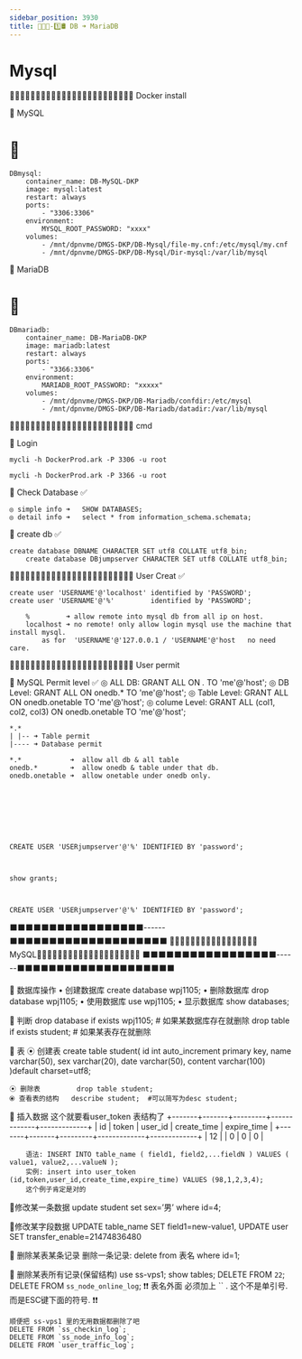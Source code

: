 ```yaml
---
sidebar_position: 3930
title: 🎪🎪🎪-1️⃣🛢 DB ➜ MariaDB
---
```


# Mysql





🔵🔵🔵🔵🔵🔵🔵🔵🔵🔵🔵🔵🔵🔵🔵🔵🔵🔵🔵🔵🔵🔵🔵🔵 Docker install 

🔵 MySQL

# 💯
    DBmysql:
        container_name: DB-MySQL-DKP
        image: mysql:latest
        restart: always
        ports:
            - "3306:3306"
        environment:
            MYSQL_ROOT_PASSWORD: "xxxx"
        volumes:
            - /mnt/dpnvme/DMGS-DKP/DB-Mysql/file-my.cnf:/etc/mysql/my.cnf
            - /mnt/dpnvme/DMGS-DKP/DB-Mysql/Dir-mysql:/var/lib/mysql





🔵 MariaDB



# 💯
    DBmariadb:
        container_name: DB-MariaDB-DKP
        image: mariadb:latest
        restart: always
        ports:
            - "3366:3306"
        environment:
            MARIADB_ROOT_PASSWORD: "xxxxx"
        volumes:
            - /mnt/dpnvme/DMGS-DKP/DB-Mariadb/confdir:/etc/mysql
            - /mnt/dpnvme/DMGS-DKP/DB-Mariadb/datadir:/var/lib/mysql


 

🔵🔵🔵🔵🔵🔵🔵🔵🔵🔵🔵🔵🔵🔵🔵🔵🔵🔵🔵🔵🔵🔵🔵🔵  cmd 

🔵 Login 

    mycli -h DockerProd.ark -P 3306 -u root

    mycli -h DockerProd.ark -P 3366 -u root


🔵 Check Database ✅

    ◎ simple info ➜   SHOW DATABASES;
    ◎ detail info ➜   select * from information_schema.schemata;


🔵  create db ✅

    create database DBNAME CHARACTER SET utf8 COLLATE utf8_bin;
        create database DBjumpserver CHARACTER SET utf8 COLLATE utf8_bin;



🔵🔵🔵🔵🔵🔵🔵🔵🔵🔵🔵🔵🔵🔵🔵🔵🔵🔵🔵🔵🔵🔵🔵🔵 User Creat ✅

	create user 'USERNAME'@'localhost' identified by 'PASSWORD';
	create user 'USERNAME'@'%'         identified by 'PASSWORD';

		%         ➜ allow remote into mysql db from all ip on host. 
		localhost ➜ no remote! only allow login mysql use the machine that install mysql.
			as for  'USERNAME'@'127.0.0.1 / 'USERNAME'@'host   no need care. 










🔵🔵🔵🔵🔵🔵🔵🔵🔵🔵🔵🔵🔵🔵🔵🔵🔵🔵🔵🔵🔵🔵🔵🔵 User permit 

🔵 MySQL Permit level ✅
    ◎ ALL DB:          GRANT ALL                     ON *.*            TO 'me'@'host'; 
    ◎ DB Level:        GRANT ALL                     ON onedb.*        TO 'me'@'host';
    ◎ Table Level:     GRANT ALL                     ON onedb.onetable TO 'me'@'host';
    ◎ colume Level:    GRANT ALL (col1, col2, col3)  ON onedb.onetable TO 'me'@'host';


    *.*
    | |-- ➜ Table permit
    |---- ➜ Database permit

    *.*            ➜  allow all db & all table 
    onedb.*        ➜  allow onedb & table under that db.
    onedb.onetable ➜  allow onetable under onedb only. 








	CREATE USER 'USERjumpserver'@'%' IDENTIFIED BY 'password';



	show grants;



	CREATE USER 'USERjumpserver'@'%' IDENTIFIED BY 'password';


















⬛️⬛️⬛️⬛️⬛️⬛️⬛️⬛️⬛️⬛️⬛️⬛️⬛️⬛️⬛️⬛️⬛️------⬛️⬛️⬛️⬛️⬛️⬛️⬛️⬛️⬛️⬛️⬛️⬛️⬛️⬛️⬛️⬛️⬛️⬛⬛️⬛️
🔵🔵🔵🔵🔵🔵🔵🔵🔵🔵🔵🔵🔵🔵🔵🔵🔵 MySQL🔵🔵🔵🔵🔵🔵🔵🔵🔵🔵🔵🔵🔵🔵🔵🔵🔵🔵🔵🔵
⬛️⬛️⬛️⬛️⬛️⬛️⬛️⬛️⬛️⬛️⬛️⬛️⬛️⬛️⬛️⬛️⬛️------⬛️⬛️⬛️⬛️⬛️⬛️⬛️⬛️⬛️⬛️⬛️⬛️⬛️⬛️⬛️⬛️⬛️⬛️⬛️⬛️

🔸 数据库操作
		• 创建数据库   create database wpj1105;
		• 删除数据库   drop database wpj1105;
		• 使用数据库   use wpj1105;
		• 显示数据库   show databases;


🔸 判断
		drop database if exists wpj1105;  	# 如果某数据库存在就删除
		drop table if exists student;  		# 如果某表存在就删除


🔸 表	
	⦿ 创建表
			create table student(
			id int auto_increment primary key,
			name varchar(50),
			sex varchar(20),
			date varchar(50),
			content varchar(100)
			)default charset=utf8;


	⦿ 删除表         drop table student;
	⦿ 查看表的结构   describe student;  #可以简写为desc student;


🔸 插入数据
		这个就要看user_token 表结构了 
		+-------+-------+---------+-------------+-------------+
		| id    | token | user_id | create_time | expire_time |
		+-------+-------+---------+-------------+-------------+
		|    12 |       |       0 |           0 |           0 |

		语法: INSERT INTO table_name ( field1, field2,...fieldN ) VALUES ( value1, value2,...valueN );
		实例: insert into user_token (id,token,user_id,create_time,expire_time) VALUES (98,1,2,3,4);
		这个例子肯定是对的


🔸修改某一条数据
	update student set sex=’男’ where id=4;

🔸修改某字段数据
	UPDATE table_name SET field1=new-value1,
	UPDATE user SET transfer_enable=21474836480



🔸 删除某表某条记录
	删除一条记录: delete from 表名 where id=1;


🔸 删除某表所有记录(保留结构)
	use ss-vps1;
	show tables;
	DELETE FROM `22`;
	DELETE FROM `ss_node_online_log`;
	❗️❗️ 表名外面 必须加上 `` . 这个不是单引号. 而是ESC键下面的符号. ❗️❗️

	顺便把 ss-vps1 里的无用数据都删除了吧 
	DELETE FROM `ss_checkin_log`;
	DELETE FROM `ss_node_info_log`;
	DELETE FROM `user_traffic_log`;


